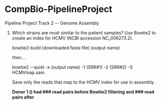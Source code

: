 # CompBio-PipelineProject 
Pipeline Project Track 2 -- Genome Assembly 

1. Which strains are most similar to the patient samples? 
   Use Bowtie2 to create an index for HCMV (NCBI accession NC_006273.2). 
   
   bowtie2-build (downloaded fasta file) (output name) 
   
   then... 
   
   bowtie2 --quiet -x (output name) -1 (SRR#1) -2 (SRR#2) -S HCMVmap.sam
   
   Save only the reads that map to the HCMV index for use in assembly. 
   
   
   
   **Donor 1 () had ### read pairs before Bowtie2 filtering and ### read pairs after**
